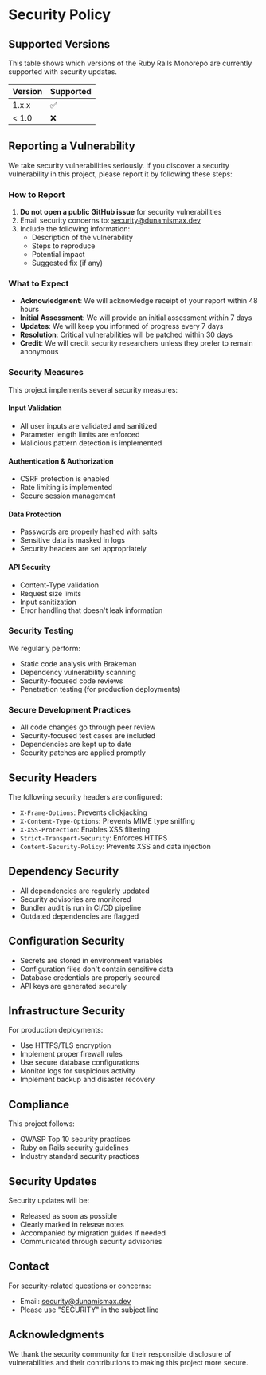 # Security Policy

## Supported Versions

This table shows which versions of the Ruby Rails Monorepo are currently supported with security updates.

| Version | Supported          |
| ------- | ------------------ |
| 1.x.x   | :white_check_mark: |
| < 1.0   | :x:                |

## Reporting a Vulnerability

We take security vulnerabilities seriously. If you discover a security vulnerability in this project, please report it by following these steps:

### How to Report

1. **Do not open a public GitHub issue** for security vulnerabilities
2. Email security concerns to: security@dunamismax.dev
3. Include the following information:
   - Description of the vulnerability
   - Steps to reproduce
   - Potential impact
   - Suggested fix (if any)

### What to Expect

- **Acknowledgment**: We will acknowledge receipt of your report within 48 hours
- **Initial Assessment**: We will provide an initial assessment within 7 days
- **Updates**: We will keep you informed of progress every 7 days
- **Resolution**: Critical vulnerabilities will be patched within 30 days
- **Credit**: We will credit security researchers unless they prefer to remain anonymous

### Security Measures

This project implements several security measures:

#### Input Validation
- All user inputs are validated and sanitized
- Parameter length limits are enforced
- Malicious pattern detection is implemented

#### Authentication & Authorization
- CSRF protection is enabled
- Rate limiting is implemented
- Secure session management

#### Data Protection
- Passwords are properly hashed with salts
- Sensitive data is masked in logs
- Security headers are set appropriately

#### API Security
- Content-Type validation
- Request size limits
- Input sanitization
- Error handling that doesn't leak information

### Security Testing

We regularly perform:
- Static code analysis with Brakeman
- Dependency vulnerability scanning
- Security-focused code reviews
- Penetration testing (for production deployments)

### Secure Development Practices

- All code changes go through peer review
- Security-focused test cases are included
- Dependencies are kept up to date
- Security patches are applied promptly

## Security Headers

The following security headers are configured:

- `X-Frame-Options`: Prevents clickjacking
- `X-Content-Type-Options`: Prevents MIME type sniffing
- `X-XSS-Protection`: Enables XSS filtering
- `Strict-Transport-Security`: Enforces HTTPS
- `Content-Security-Policy`: Prevents XSS and data injection

## Dependency Security

- All dependencies are regularly updated
- Security advisories are monitored
- Bundler audit is run in CI/CD pipeline
- Outdated dependencies are flagged

## Configuration Security

- Secrets are stored in environment variables
- Configuration files don't contain sensitive data
- Database credentials are properly secured
- API keys are generated securely

## Infrastructure Security

For production deployments:
- Use HTTPS/TLS encryption
- Implement proper firewall rules
- Use secure database configurations
- Monitor logs for suspicious activity
- Implement backup and disaster recovery

## Compliance

This project follows:
- OWASP Top 10 security practices
- Ruby on Rails security guidelines
- Industry standard security practices

## Security Updates

Security updates will be:
- Released as soon as possible
- Clearly marked in release notes
- Accompanied by migration guides if needed
- Communicated through security advisories

## Contact

For security-related questions or concerns:
- Email: security@dunamismax.dev
- Please use "SECURITY" in the subject line

## Acknowledgments

We thank the security community for their responsible disclosure of vulnerabilities and their contributions to making this project more secure.